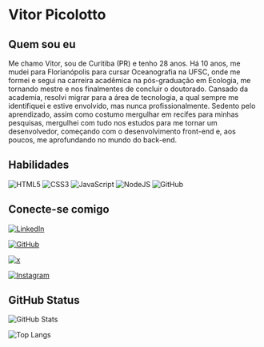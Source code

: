 # Vitor Picolotto

## Quem sou eu 

Me chamo Vitor, sou de Curitiba (PR) e tenho 28 anos. Há 10 anos, me mudei para Florianópolis para cursar Oceanografia na UFSC, onde me formei e segui na carreira acadêmica na pós-graduação em Ecologia, me tornando mestre e nos finalmentes de concluir o doutorado. Cansado da academia, resolvi migrar para a área de tecnologia, a qual sempre me identifiquei e estive envolvido, mas nunca profissionalmente. Sedento pelo aprendizado, assim como costumo mergulhar em recifes para minhas pesquisas, mergulhei com tudo nos estudos para me tornar um desenvolvedor, começando com o desenvolvimento front-end e, aos poucos, me aprofundando no mundo do back-end.

## Habilidades

![HTML5](https://img.shields.io/badge/HTML5-179443?style=for-the-badge&logo=html5&logoColor=FFF) ![CSS3](https://img.shields.io/badge/CSS3-179443?style=for-the-badge&logo=css3&logoColor=FFF) ![JavaScript](https://img.shields.io/badge/JavaScript-179443?style=for-the-badge&logo=javascript&&logoColor=FFF)
![NodeJS](https://img.shields.io/badge/Node.JS-179443?style=for-the-badge&logo=node.js&&logoColor=FFF) ![GitHub](https://img.shields.io/badge/GITHUB-179443?style=for-the-badge&logo=github&&logoColor=FFF)


## Conecte-se comigo

[![LinkedIn](https://img.shields.io/badge/LinkedIn-179443?style=for-the-badge&logo=linkedin&logoColor=FFF)](https://www.linkedin.com/in/vitor-picolotto-0b6398142//)

[![GitHub](https://img.shields.io/badge/GitHub-179443?style=for-the-badge&logo=github&&logoColor=FFF)](https://www.linkedin.com/in/vitor-picolotto-0b6398142//)

[![x](https://img.shields.io/badge/X-179443?style=for-the-badge&logo=x&logoColor=FFF)](https://twitter.com/vitorpicolotto_)

[![Instagram](https://img.shields.io/badge/Instagram-179443?style=for-the-badge&logo=instagram&logoColor=FFF)](https://www.instagram.com/vitorpicolotto/)


## GitHub Status
![GitHub Stats](https://github-readme-stats.vercel.app/api?username=vitorpicolotto&theme=transparent&bg_color=000&border_color=179443&show_icons=true&icon_color=30A3DC&title_color=179443&text_color=FFF)

![Top Langs](https://github-readme-stats-git-masterrstaa-rickstaa.vercel.app/api/top-langs/?username=vitorpicolotto&bg_color=000&border_color=179443&title_color=179443&text_color=FFF)

